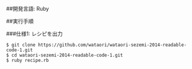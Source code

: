 ##開発言語: Ruby

##実行手順

###仕様1: レシピを出力

```
$ git clone https://github.com/wataori/wataori-sezemi-2014-readable-code-1.git
$ cd wataori-sezemi-2014-readable-code-1.git
$ ruby recipe.rb
```
